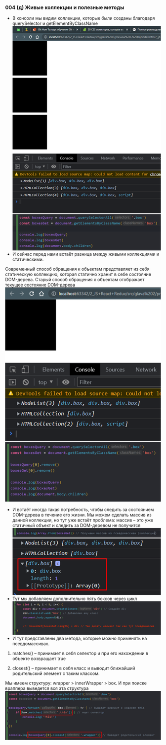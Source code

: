 ### **004 (д) Живые коллекции и полезные методы**

- В консоли мы видим коллекции, которые были созданы благодаря querySelector и getElementByClassName
![](../_png/Pasted%20image%2020220909162525.png)![](../_png/Pasted%20image%2020220909162532.png)
- И сейчас перед нами встаёт разница между живыми коллекциями и статическими.

Современный способ обращения к объектам представляет из себя статическую коллекцию, которая статично хранит в себе состояние DOM-дерева. Старый способ обращения к объектам отображает текущее состояние DOM-дерева
![](../_png/Pasted%20image%2020220909162539.png)![](../_png/Pasted%20image%2020220909162543.png)
- И встаёт иногда такая потребность, чтобы следить за состоянием DOM-дерева в течение его жизни. Мы можем сделать массив из данной коллекции, но тут уже встаёт проблема: массив – это уже статичный объект и следить за DOM-деревом не получится
![](../_png/Pasted%20image%2020220909162549.png)![](../_png/Pasted%20image%2020220909162553.png)
- Тут мы добавляем дополнительно пять боксов через цикл
![](../_png/Pasted%20image%2020220909162558.png)
- И тут представлены два метода, которые можно применять на псевдомассивах.

1) matches() – принимает в себя селектор и при его нахождении в объекте возвращает true

2) closest() – принимает в себя класс и выводит ближайший родительский элемент с таким классом.

Мы имеем структуру: wrapper > innerWrapper > box. И при поиске враппера выведется вся эта структура
![](../_png/Pasted%20image%2020220909162604.png)